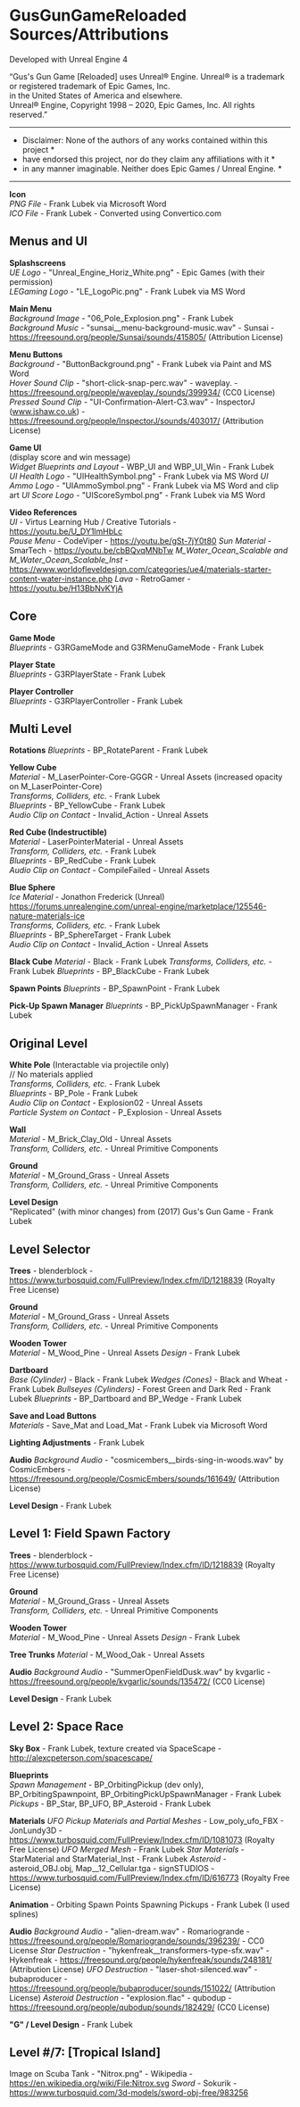 # GusGunGameReloaded Sources/Attributions

Developed with Unreal Engine 4

“Gus's Gun Game [Reloaded] uses Unreal® Engine. Unreal® is a trademark or registered trademark of Epic Games, Inc.  
in the United States of America and elsewhere.  
Unreal® Engine, Copyright 1998 – 2020, Epic Games, Inc. All rights reserved.”

*********************************************************************************   
*  Disclaimer: None of the authors of any works contained within this project   *   
*  have endorsed this project, nor do they claim any affiliations with it       *   
*  in any manner imaginable. Neither does Epic Games / Unreal Engine.           *   
*********************************************************************************



**Icon**  
*PNG File* - Frank Lubek via Microsoft Word  
*ICO File* - Frank Lubek - Converted using Convertico.com



## Menus and UI

**Splashscreens**    
*UE Logo* - "Unreal_Engine_Horiz_White.png" - Epic Games (with their permission)  
*LEGaming Logo* - "LE_LogoPic.png" - Frank Lubek via MS Word
  

**Main Menu**  
*Background Image* - "06_Pole_Explosion.png" - Frank Lubek  
*Background Music* - "sunsai__menu-background-music.wav" - Sunsai - https://freesound.org/people/Sunsai/sounds/415805/ (Attribution License) 


**Menu Buttons**  
*Background* - "ButtonBackground.png" - Frank Lubek via Paint and MS Word  
*Hover Sound Clip* - "short-click-snap-perc.wav" - waveplay. - https://freesound.org/people/waveplay./sounds/399934/ (CC0 License)
*Pressed Sound Clip* - "UI-Confirmation-Alert-C3.wav" - InspectorJ (www.jshaw.co.uk) - https://freesound.org/people/InspectorJ/sounds/403017/  (Attribution License)


**Game UI**   
(display score and win message)  
*Widget Blueprints and Layout* - WBP_UI and WBP_UI_Win - Frank Lubek  
*UI Health Logo* - "UIHealthSymbol.png" - Frank Lubek via MS Word
*UI Ammo Logo* - "UIAmmoSymbol.png" - Frank Lubek via MS Word and clip art
*UI Score Logo* - "UIScoreSymbol.png" - Frank Lubek via MS Word


**Video References**  
*UI* - Virtus Learning Hub / Creative Tutorials - https://youtu.be/U_DY1lmHbLc   
*Pause Menu* - CodeViper - https://youtu.be/gSt-7jY0t80
*Sun Material* - SmarTech - https://youtu.be/cbBQvqMNbTw
*M_Water_Ocean_Scalable and M_Water_Ocean_Scalable_Inst* -  https://www.worldofleveldesign.com/categories/ue4/materials-starter-content-water-instance.php
*Lava* - RetroGamer - https://youtu.be/H13BbNvKYjA



## Core

**Game Mode**  
*Blueprints* - G3RGameMode and G3RMenuGameMode - Frank Lubek 


**Player State**  
*Blueprints* - G3RPlayerState - Frank Lubek


**Player Controller**  
*Blueprints* - G3RPlayerController - Frank Lubek



## Multi Level

**Rotations**
*Blueprints* - BP_RotateParent - Frank Lubek


**Yellow Cube**  
*Material* - M_LaserPointer-Core-GGGR - Unreal Assets (increased opacity on M_LaserPointer-Core)  
*Transforms, Colliders, etc.* - Frank Lubek   
*Blueprints* - BP_YellowCube - Frank Lubek   
*Audio Clip on Contact* - Invalid_Action - Unreal Assets   


**Red Cube (Indestructible)**  
*Material* - LaserPointerMaterial - Unreal Assets  
*Transform, Colliders, etc.* - Frank Lubek  
*Blueprints* - BP_RedCube - Frank Lubek  
*Audio Clip on Contact* - CompileFailed - Unreal Assets  


**Blue Sphere**  
*Ice Material* - Jonathon Frederick (Unreal)  
https://forums.unrealengine.com/unreal-engine/marketplace/125546-nature-materials-ice  
*Transforms, Colliders, etc.* - Frank Lubek  
*Blueprints* - BP_SphereTarget - Frank Lubek  
*Audio Clip on Contact* - Invalid_Action - Unreal Assets  


**Black Cube**
*Material* - Black - Frank Lubek
*Transforms, Colliders, etc.* - Frank Lubek
*Blueprints* - BP_BlackCube - Frank Lubek

**Spawn Points**
*Blueprints* - BP_SpawnPoint - Frank Lubek


**Pick-Up Spawn Manager**
*Blueprints* - BP_PickUpSpawnManager - Frank Lubek



## Original Level

**White Pole** (Interactable via projectile only)  
// No materials applied  
*Transforms, Colliders, etc.* - Frank Lubek  
*Blueprints* - BP_Pole - Frank Lubek  
*Audio Clip on Contact* - Explosion02 - Unreal Assets  
*Particle System on Contact* - P_Explosion - Unreal Assets  


**Wall**  
*Material* - M_Brick_Clay_Old - Unreal Assets  
*Transform, Colliders, etc.* - Unreal Primitive Components    


**Ground**  
*Material* - M_Ground_Grass - Unreal Assets  
*Transform, Colliders, etc.* - Unreal Primitive Components  


**Level Design**  
"Replicated" (with minor changes) from (2017) Gus's Gun Game - Frank Lubek  



## Level Selector

**Trees** - blenderblock - https://www.turbosquid.com/FullPreview/Index.cfm/ID/1218839 (Royalty Free License)


**Ground**   
*Material* - M_Ground_Grass - Unreal Assets  
*Transform, Colliders, etc.* - Unreal Primitive Components 


**Wooden Tower**  
*Material* - M_Wood_Pine - Unreal Assets
*Design* - Frank Lubek


**Dartboard**  
*Base (Cylinder)* - Black - Frank Lubek
*Wedges (Cones)* - Black and Wheat - Frank Lubek
*Bullseyes (Cylinders)* - Forest Green and Dark Red - Frank Lubek
*Blueprints* - BP_Dartboard and BP_Wedge - Frank Lubek


**Save and Load Buttons**  
*Materials* - Save_Mat and Load_Mat - Frank Lubek via Microsoft Word


**Lighting Adjustments** - Frank Lubek


**Audio**
*Background Audio* - "cosmicembers__birds-sing-in-woods.wav" by CosmicEmbers - https://freesound.org/people/CosmicEmbers/sounds/161649/ (Attribution License)  


**Level Design** - Frank Lubek



## Level 1: Field Spawn Factory

**Trees** - blenderblock - https://www.turbosquid.com/FullPreview/Index.cfm/ID/1218839 (Royalty Free License)


**Ground**   
*Material* - M_Ground_Grass - Unreal Assets  
*Transform, Colliders, etc.* - Unreal Primitive Components 


**Wooden Tower**  
*Material* - M_Wood_Pine - Unreal Assets
*Design* - Frank Lubek


**Tree Trunks**
*Material* - M_Wood_Oak - Unreal Assets  


**Audio**
*Background Audio* - "SummerOpenFieldDusk.wav" by kvgarlic - https://freesound.org/people/kvgarlic/sounds/135472/ (CC0 License)  


**Level Design** - Frank Lubek



## Level 2: Space Race

**Sky Box** - Frank Lubek, texture created via SpaceScape - http://alexcpeterson.com/spacescape/


**Blueprints**  
*Spawn Management* - BP_OrbitingPickup (dev only), BP_OrbitingSpawnpoint, BP_OrbitingPickUpSpawnManager - Frank Lubek
*Pickups* - BP_Star, BP_UFO, BP_Asteroid - Frank Lubek


**Materials** 
*UFO Pickup Materials and Partial Meshes* - Low_poly_ufo_FBX - JonLundy3D - https://www.turbosquid.com/FullPreview/Index.cfm/ID/1081073 (Royalty Free License)
*UFO Merged Mesh* - Frank Lubek
*Star Materials* - StarMaterial and StarMaterial_Inst - Frank Lubek
*Asteroid* - asteroid_OBJ.obj, Map__12_Cellular.tga - signSTUDIOS - https://www.turbosquid.com/FullPreview/Index.cfm/ID/616773 (Royalty Free License)


**Animation** - Orbiting Spawn Points Spawning Pickups - Frank Lubek (I used splines)


**Audio**
*Background Audio* - "alien-dream.wav" - Romariogrande - https://freesound.org/people/Romariogrande/sounds/396239/ - CC0 License
*Star Destruction* - "hykenfreak__transformers-type-sfx.wav" - Hykenfreak - https://freesound.org/people/hykenfreak/sounds/248181/ (Attribution License)
*UFO Destruction* - "laser-shot-silenced.wav" - bubaproducer - https://freesound.org/people/bubaproducer/sounds/151022/ (Attribution License)
*Asteroid Destruction* - "explosion.flac" - qubodup - https://freesound.org/people/qubodup/sounds/182429/ (CC0 License)


**"G" / Level Design** - Frank Lubek



## Level #/7: [Tropical Island]
Image on Scuba Tank - "Nitrox.png" - Wikipedia - https://en.wikipedia.org/wiki/File:Nitrox.svg
*Sword* - Sokurik - https://www.turbosquid.com/3d-models/sword-obj-free/983256


